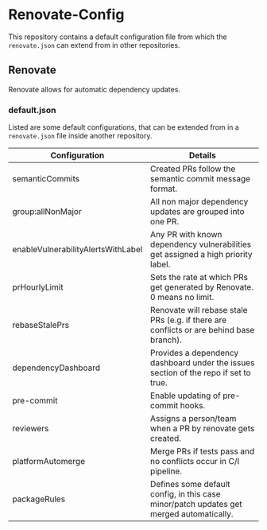 # Renovate-Config

This repository contains a default configuration file from which the `renovate.json` can extend from in other repositories.

## Renovate

Renovate allows for automatic dependency updates.

### default.json

Listed are some default configurations, that can be extended from in a `renovate.json` file inside another repository.

| Configuration                      | Details                                                                                 |
|------------------------------------|-----------------------------------------------------------------------------------------|
| semanticCommits                    | Created PRs follow the semantic commit message format.                                  |
| group:allNonMajor                  | All non major dependency updates are grouped into one PR.                               |
| enableVulnerabilityAlertsWithLabel | Any PR with known dependency vulnerabilities get assigned a high priority label.        |
| prHourlyLimit                      | Sets the rate at which PRs get generated by Renovate. 0 means no limit.                 |
| rebaseStalePrs                     | Renovate will rebase stale PRs (e.g. if there are conflicts or are behind base branch). |
| dependencyDashboard                | Provides a dependency dashboard under the issues section of the repo if set to true.    |
| pre-commit                         | Enable updating of pre-commit hooks.                                                    |
| reviewers                          | Assigns a person/team when a PR by renovate gets created.                               |
| platformAutomerge                  | Merge PRs if tests pass and no conflicts occur in C/I pipeline.                         |
| packageRules                       | Defines some default config, in this case minor/patch updates get merged automatically. |
